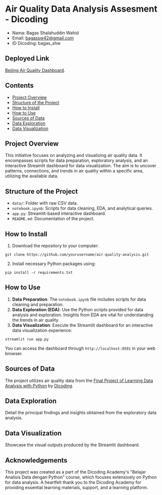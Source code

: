 # Air Quality Data Analysis Assesment - Dicoding
- Nama: Bagas Shalahuddin Wahid
- Email: bagassw42@gmail.com
- ID Dicoding: bagas_shw

## Deployed Link
[Beijing Air Quality Dashboard](https://beijing-air-quality-analysis.streamlit.app/).

## Contents
- [Project Overview](#project-overview)
- [Structure of the Project](#structure-of-the-project)
- [How to Install](#how-to-install)
- [How to Use](#how-to-use)
- [Sources of Data](#sources-of-data)
- [Data Exploration](#data-exploration)
- [Data Visualization](#data-visualization)

## Project Overview
This initiative focuses on analyzing and visualizing air quality data. It encompasses scripts for data preparation, exploratory analysis, and an interactive Streamlit dashboard for data visualization. The aim is to uncover patterns, connections, and trends in air quality within a specific area, utilizing the available data.

## Structure of the Project
- `data/`: Folder with raw CSV data.
- `notebook.ipynb`: Scripts for data cleaning, EDA, and analytical queries.
- `app.py`: Streamlit-based interactive dashboard.
- `README.md`: Documentation of the project.

## How to Install
1. Download the repository to your computer:
```
git clone https://github.com/yourusername/air-quality-analysis.git
```
2. Install necessary Python packages using:
```
pip install -r requirements.txt
```

## How to Use
1. **Data Preparation**: The `notebook.ipynb` file includes scripts for data cleaning and preparation.
2. **Data Exploration (EDA)**: Use the Python scripts provided for data analysis and exploration. Insights from EDA are vital for understanding the trends in air quality.
3. **Data Visualization**: Execute the Streamlit dashboard for an interactive data visualization experience:

```
streamlit run app.py
```
You can access the dashboard through `http://localhost:8501` in your web browser.

## Sources of Data
The project utilizes air quality data from the [Final Project of Learning Data Analysis with Python](https://drive.google.com/file/d/1RhU3gJlkteaAQfyn9XOVAz7a5o1-etgr/view) by [Dicoding](https://www.dicoding.com/).

## Data Exploration
Detail the principal findings and insights obtained from the exploratory data analysis.

## Data Visualization
Showcase the visual outputs produced by the Streamlit dashboard.

## Acknowledgements
This project was created as a part of the Dicoding Academy's "Belajar Analisis Data dengan Python" course, which focuses extensively on Python for data analysis. A heartfelt thank you to the Dicoding Academy for providing essential learning materials, support, and a learning platform.
